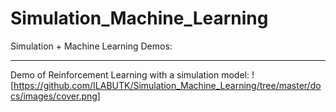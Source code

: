 # Simulation_Machine_Learning
Simulation + Machine Learning Demos:

<hr />

Demo of Reinforcement Learning with a simulation model:
![https://github.com/ILABUTK/Simulation_Machine_Learning/tree/master/docs/images/cover.png]
